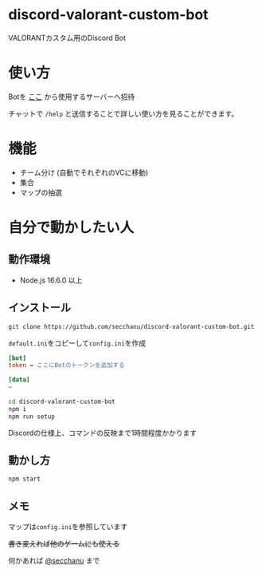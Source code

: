 # discord-valorant-custom-bot

VALORANTカスタム用のDiscord Bot


# 使い方

Botを [ここ](https://discord.com/api/oauth2/authorize?client_id=861967109985927208&permissions=16777216&scope=bot%20applications.commands) から使用するサーバーへ招待

チャットで `/help` と送信することで詳しい使い方を見ることができます。


# 機能

* チーム分け (自動でそれぞれのVCに移動)
* 集合
* マップの抽選


# 自分で動かしたい人

## 動作環境

* Node.js 16.6.0 以上


## インストール

```bash
git clone https://github.com/secchanu/discord-valorant-custom-bot.git

```

`default.ini`をコピーして`config.ini`を作成

```ini:config.ini
[bot]
token = ここにBotのトークンを追加する

[data]
~
```

```bash
cd discord-valorant-custom-bot
npm i
npm run setup
```

Discordの仕様上、コマンドの反映まで1時間程度かかります

## 動かし方

```bash
npm start
```


## メモ

マップは`config.ini`を参照しています

~~書き変えれば他のゲームにも使える~~

何かあれば [@secchanu](https://twitter.com/secchanu) まで